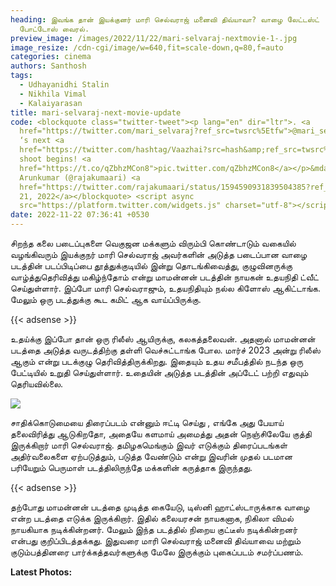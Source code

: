 ```yaml
---
heading: இவங்க தான் இயக்குனர் மாரி செல்வராஜ் மனைவி திவ்யாவா? வாழை லேட்டஸ்ட்
  போட்டோஸ் வைரல்.
preview_image: /images/2022/11/22/mari-selvaraj-nextmovie-1-.jpg
image_resize: /cdn-cgi/image/w=640,fit=scale-down,q=80,f=auto
categories: cinema
authors: Santhosh
tags:
  - Udhayanidhi Stalin
  - Nikhila Vimal
  - Kalaiyarasan
title: mari-selvaraj-next-movie-update
code: <blockquote class="twitter-tweet"><p lang="en" dir="ltr">. <a
  href="https://twitter.com/mari_selvaraj?ref_src=twsrc%5Etfw">@mari_selvaraj</a>
  ‘s next <a
  href="https://twitter.com/hashtag/Vaazhai?src=hash&amp;ref_src=twsrc%5Etfw">#Vaazhai</a>
  shoot begins! <a
  href="https://t.co/qZbhzMCon8">pic.twitter.com/qZbhzMCon8</a></p>&mdash; Sonia
  Arunkumar (@rajakumaari) <a
  href="https://twitter.com/rajakumaari/status/1594590931839504385?ref_src=twsrc%5Etfw">November
  21, 2022</a></blockquote> <script async
  src="https://platform.twitter.com/widgets.js" charset="utf-8"></script>
date: 2022-11-22 07:36:41 +0530
---
```

சிறந்த கலை படைப்புகளை வெகுஜன மக்களும் விரும்பி கொண்டாடும் வகையில் வழங்கிவரும் இயக்குநர் மாரி செல்வராஜ் அவர்களின் அடுத்த படைப்பான வாழை படத்தின் படப்பிடிப்பை தூத்துக்குடியில் இன்று தொடங்கிவைத்து, குழுவினருக்கு வாழ்த்துதெரிவித்து மகிழ்ந்தோம் என்று மாமன்னன் படத்தின் நாயகன் உதயநிதி ட்வீட் செய்துள்ளார். இப்போ மாரி செல்வராஜும், உதயநிதியும் நல்ல கிளோஸ் ஆகிட்டாங்க. மேலும் ஒரு படத்துக்கு கூட கமிட் ஆக வாய்ப்பிருக்கு.

{{< adsense >}}

உதய்க்கு இப்போ தான் ஒரு ரிலீஸ் ஆயிருக்கு, கலகத்தலைவன். அதனால் மாமன்னன் படத்தை அடுத்த வருடத்திற்கு தள்ளி வெச்சுட்டாங்க போல. மார்ச் 2023 அன்று ரிலீஸ் ஆகும் என்று படக்குழு தெரிவித்திருக்கிறது. இதையும் உதய சமீபத்தில் நடந்த ஒரு பேட்டியில் உறுதி செய்துள்ளார். உதையின் அடுத்த படத்தின் அப்டேட் பற்றி எதுவும் தெரியவில்லை. 

![](/images/2022/11/22/mari-selvaraj-nextmovie-2-.jpg)

சாதிக்கொடுமையை திரைப்படம் என்னும் ஈட்டி செய்து , எங்கே அது பேயாய் தலைவிரித்து ஆடுகிறதோ, அதையே களமாய் அமைத்து அதன் நெஞ்சிலேயே குத்தி இருக்கிறார் மாரி செல்வராஜ். தமிழகமெங்கும்  இவர் எடுக்கும் திரைப்படங்கள் அதிர்வலைகளை ஏற்படுத்தும், படுத்த வேண்டும் என்று இவரின் முதல் படமான பரியேறும் பெருமாள் படத்திலிருந்தே மக்களின் கருத்தாக இருந்தது.

{{< adsense >}}

தற்போது மாமன்னன் படத்தை முடித்த கையேடு, டிஸ்னி ஹாட்ஸ்டாருக்காக வாழை என்ற படத்தை எடுக்க இருக்கிறார். இதில் கலையரசன் நாயகனாக, நிகிலா விமல் நாயகியாக நடிக்கின்றனர். மேலும் இந்த படத்தில் நிறைய குட்டீஸ் நடிக்கின்றனர் என்பது குறிப்பிடத்தக்கது. இதுவரை மாரி செல்வராஜ் மனைவி திவ்யாவை மற்றும் குடும்பத்தினரை பார்க்கத்தவர்களுக்கு மேலே இருக்கும் புகைப்படம் சமர்ப்பணம்.

**L﻿atest Photos:**
